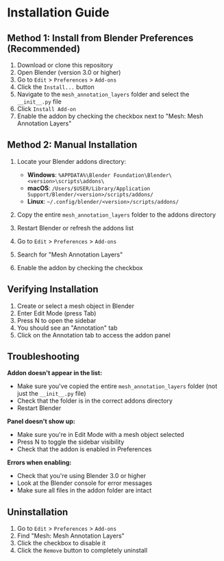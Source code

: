 # Installation Guide

## Method 1: Install from Blender Preferences (Recommended)

1. Download or clone this repository
2. Open Blender (version 3.0 or higher)
3. Go to `Edit` > `Preferences` > `Add-ons`
4. Click the `Install...` button
5. Navigate to the `mesh_annotation_layers` folder and select the `__init__.py` file
6. Click `Install Add-on`
7. Enable the addon by checking the checkbox next to "Mesh: Mesh Annotation Layers"

## Method 2: Manual Installation

1. Locate your Blender addons directory:
   - **Windows**: `%APPDATA%\Blender Foundation\Blender\<version>\scripts\addons\`
   - **macOS**: `/Users/$USER/Library/Application Support/Blender/<version>/scripts/addons/`
   - **Linux**: `~/.config/blender/<version>/scripts/addons/`

2. Copy the entire `mesh_annotation_layers` folder to the addons directory

3. Restart Blender or refresh the addons list

4. Go to `Edit` > `Preferences` > `Add-ons`

5. Search for "Mesh Annotation Layers"

6. Enable the addon by checking the checkbox

## Verifying Installation

1. Create or select a mesh object in Blender
2. Enter Edit Mode (press Tab)
3. Press N to open the sidebar
4. You should see an "Annotation" tab
5. Click on the Annotation tab to access the addon panel

## Troubleshooting

**Addon doesn't appear in the list:**
- Make sure you've copied the entire `mesh_annotation_layers` folder (not just the `__init__.py` file)
- Check that the folder is in the correct addons directory
- Restart Blender

**Panel doesn't show up:**
- Make sure you're in Edit Mode with a mesh object selected
- Press N to toggle the sidebar visibility
- Check that the addon is enabled in Preferences

**Errors when enabling:**
- Check that you're using Blender 3.0 or higher
- Look at the Blender console for error messages
- Make sure all files in the addon folder are intact

## Uninstallation

1. Go to `Edit` > `Preferences` > `Add-ons`
2. Find "Mesh: Mesh Annotation Layers"
3. Click the checkbox to disable it
4. Click the `Remove` button to completely uninstall
